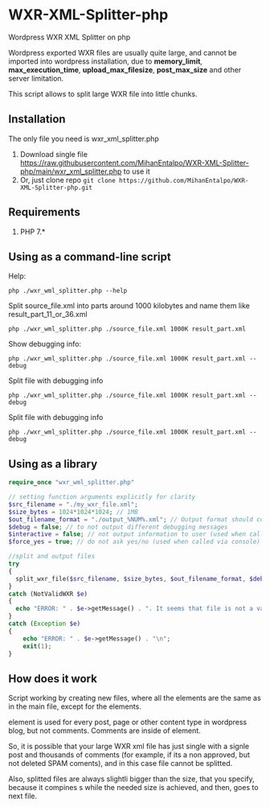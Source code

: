 # WXR-XML-Splitter-php
Wordpress WXR XML Splitter on php

Wordpress exported WXR files are usually quite large, and cannot be imported into wordpress installation, due to **memory_limit**, **max_execution_time**, **upload_max_filesize**, **post_max_size** and other server limitation.

This script allows to split large WXR file into little chunks.

## Installation

The only file you need is wxr_xml_splitter.php

1. Download single file https://raw.githubusercontent.com/MihanEntalpo/WXR-XML-Splitter-php/main/wxr_xml_splitter.php to use it
2. Or, just clone repo `git clone https://github.com/MihanEntalpo/WXR-XML-Splitter-php.git`

## Requirements

1. PHP 7.*

## Using as a command-line script

Help:

```shell
php ./wxr_wml_splitter.php --help
```

Split source_file.xml into parts around 1000 kilobytes and name them like result_part_11_or_36.xml

```shell
php ./wxr_wml_splitter.php ./source_file.xml 1000K result_part.xml
```

Show debugging info:

```shell
php ./wxr_wml_splitter.php ./source_file.xml 1000K result_part.xml --debug
```

Split file with debugging info

```shell
php ./wxr_wml_splitter.php ./source_file.xml 1000K result_part.xml --debug
```

Split file with debugging info

```shell
php ./wxr_wml_splitter.php ./source_file.xml 1000K result_part.xml --debug
```

## Using as a library

```php
require_once "wxr_wml_splitter.php"

// setting function arguments explicitly for clarity
$src_filename = "./my_wxr_file.xml";
$size_bytes = 1024*1024*1024; // 1MB
$out_filename_format = "./output_%NUM%.xml"; // Output format should contain "%NUM%" in it
$debug = false; // to not output different debugging messages
$interactive = false; // not output information to user (used when called via console)
$force_yes = true; // do not ask yes/no (used when called via console)

//split and output files
try
{
  split_wxr_file($src_filename, $size_bytes, $out_filename_format, $debug, $interactive, $force_yes);
}
catch (NotValidWXR $e)
{
  echo "ERROR: " . $e->getMessage() . ". It seems that file is not a valid WXR file\n";
}
catch (Exception $e)
{
    echo "ERROR: " . $e->getMessage() . "\n";
    exit(1);
}
```

## How does it work

Script working by creating new files, where all the elements are the same as in the main file, except for the <item> elements.

<item> element is used for every post, page or other content type in wordpress blog, but not comments. Comments are inside of <item> element.

So, it is possible that your large WXR xml file has just single <item> with a signle post and thousands of comments (for example, if its a non approved, but not deleted SPAM coments),
and in this case file cannot be splitted.

Also, splitted files are always slightli bigger than the size, that you specify, because it compines <item>s while the needed size is achieved, and then, goes to next file.
